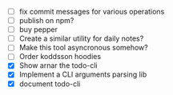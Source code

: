 - [ ] fix commit messages for various operations
- [ ] publish on npm?
- [ ] buy pepper
- [ ] Create a similar utility for daily notes?
- [ ] Make this tool asyncronous somehow?
- [ ] Order koddsson hoodies
- [x] Show arnar the todo-cli
- [x] Implement a CLI arguments parsing lib
- [x] document todo-cli